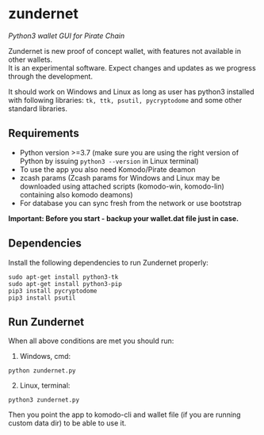 # zundernet
_Python3 wallet GUI for Pirate Chain_

Zundernet is new proof of concept wallet, with features not available in other wallets.  
It is an experimental software. Expect changes and updates as we progress through the development.

It should work on Windows and Linux as long as user has python3 installed with following libraries: `tk, ttk, psutil, pycryptodome` and some other standard libraries.

## Requirements

- Python version >=3.7 (make sure you are using the right version of Python by issuing `python3 --version` in Linux terminal)
- To use the app you also need Komodo/Pirate deamon
- zcash params (Zcash params for Windows and Linux may be downloaded using attached scripts (komodo-win, komodo-lin) containing also komodo deamons)
- For database you can sync fresh from the network or use bootstrap

**Important: Before you start - backup your wallet.dat file just in case.**

## Dependencies
Install the following dependencies to run Zundernet properly:
```shell
sudo apt-get install python3-tk 
sudo apt-get install python3-pip
pip3 install pycryptodome
pip3 install psutil
```
## Run Zundernet
When all above conditions are met you should run:

1. Windows, cmd:
```shell
python zundernet.py
```
2. Linux, terminal:
```shell
python3 zundernet.py
```
Then you point the app to komodo-cli and wallet file (if you are running custom data dir) to be able to use it.
